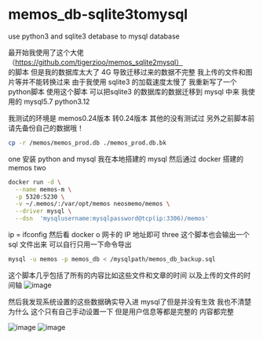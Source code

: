 # memos_db-sqlite3tomysql
use python3  and sqlite3 detabase to mysql database

最开始我使用了这个大佬（https://github.com/tigerzioo/memos_sqlite2mysql）  
的脚本 但是我的数据库太大了 4G 导致迁移过来的数据不完整 我上传的文件和图片等并不能转换过来 
由于我使用 sqlite3 的加载速度太慢了 我重新写了一个python脚本 使用这个脚本 可以把sqlite3 的数据库的数据迁移到 mysql 中来 我使用的 mysql5.7  python3.12

我测试的环境是 memos0.24版本 转0.24版本 其他的没有测试过 另外之前脚本前请先备份自己的数据哦！ 
```bash
cp -r /memos/memos_prod.db ./memos_prod.db.bk
```
one 
安装 python and mysql 我在本地搭建的 mysql 然后通过 docker 搭建的 memos
two
```bash
docker run -d \
  --name memos-m \
  -p 5320:5230 \
  -v ~/.memos/:/var/opt/memos neosmemo/memos \
  --driver mysql \
  --dsn  'mysqlusername:mysqlpassword@tcp(ip:3306)/memos'
```
ip = ifconfig 然后看 docker o 网卡的 IP 地址即可 
three
这个脚本也会输出一个 sql 文件出来 可以自行只用一下命令导出
```bash
mysql -u memos -p memos_db < /mysqlpath/memos_db_backup.sql
```
这个脚本几乎包括了所有的内容比如这些文件和文章的时间 以及上传的文件的时间轴 
![image](https://github.com/user-attachments/assets/6ac22ac6-27b4-413e-a17e-742c29bf7566)

然后我发现系统设置的这些数据确实导入进 mysql了但是并没有生效 我也不清楚为什么  这个只有自己手动设置一下 但是用户信息等都是完整的 内容都完整 

![image](https://github.com/user-attachments/assets/0de21836-92cb-4549-99aa-7d9268281035)
![image](https://github.com/user-attachments/assets/f42b838f-ec94-4e4d-b4fb-7fb1dd1f89fa)


